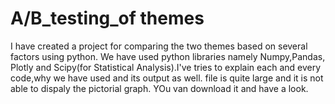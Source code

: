 # A/B_testing_of themes
I have created a project for comparing the two themes based on several factors using python. We have used python libraries namely Numpy,Pandas, Plotly and Scipy(for Statistical Analysis).I've tries to explain each and every code,why we have used and its output as well.
file is quite large and it is not able to dispaly the pictorial graph. YOu van download it and have a look.
